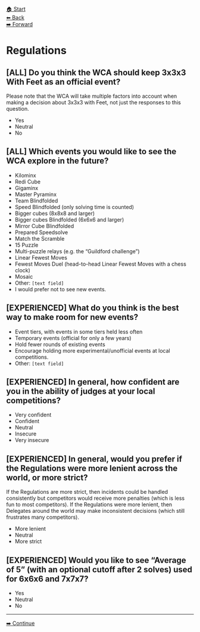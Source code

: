 [🏠 Start](./index.md)  
[⬅ Back](./5-discipline.md)  
[️➡️ Forward](./7-regulations-staff-and-organizers.md)

# Regulations

## [ALL] Do you think the WCA should keep 3x3x3 With Feet as an official event?

Please note that the WCA will take multiple factors into account when making a decision about 3x3x3 with Feet, not just the responses to this question.

- Yes
- Neutral
- No

## [ALL] Which events you would like to see the WCA explore in the future?

- Kilominx
- Redi Cube
- Gigaminx
- Master Pyraminx
- Team Blindfolded
- Speed Blindfolded (only solving time is counted)
- Bigger cubes (8x8x8 and larger)
- Bigger cubes Blindfolded (6x6x6 and larger)
- Mirror Cube Blindfolded
- Prepared Speedsolve
- Match the Scramble
- 15 Puzzle
- Multi-puzzle relays (e.g. the “Guildford challenge”)
- Linear Fewest Moves
- Fewest Moves Duel (head-to-head Linear Fewest Moves with a chess clock)
- Mosaic 
- Other: `[text field]`
- I would prefer not to see new events.

## [EXPERIENCED] What do you think is the best way to make room for new events?

- Event tiers, with events in some tiers held less often
- Temporary events (official for only a few years)
- Hold fewer rounds of existing events
- Encourage holding more experimental/unofficial events at local competitions.
- Other: `[text field]`

## [EXPERIENCED] In general, how confident are you in the ability of judges at your local competitions?

- Very confident
- Confident
- Neutral
- Insecure
- Very insecure

## [EXPERIENCED] In general, would you prefer if the Regulations were more lenient across the world, or more strict?

If the Regulations are more strict, then incidents could be handled consistently but competitors would receive more penalties (which is less fun to most competitors). If the Regulations were more lenient, then Delegates around the world may make inconsistent decisions (which still frustrates many competitors). 

- More lenient
- Neutral
- More strict

## [EXPERIENCED] Would you like to see “Average of 5” (with an optional cutoff after 2 solves) used for 6x6x6 and 7x7x7?

- Yes
- Neutral
- No

<hr>

[➡️ Continue](./7-regulations-staff-and-organizers.md)
